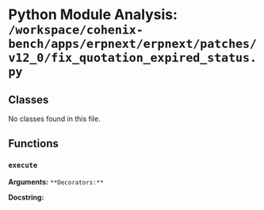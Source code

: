 # Python Module Analysis: `/workspace/cohenix-bench/apps/erpnext/erpnext/patches/v12_0/fix_quotation_expired_status.py`

## Classes

No classes found in this file.


## Functions

### `execute`
**Arguments:** ``
**Decorators:** ``

**Docstring:**
```

```

